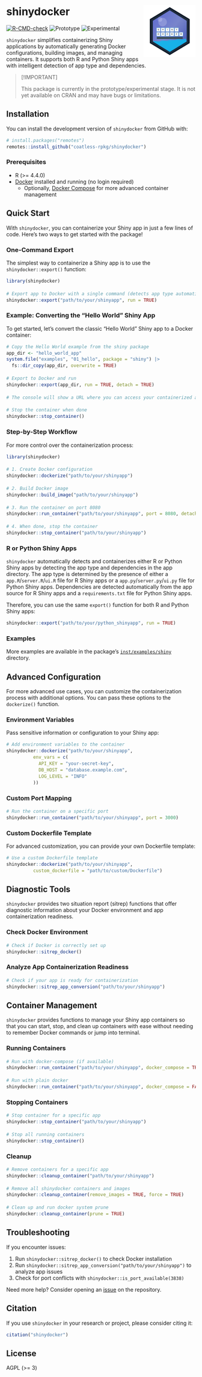 
<!-- README.md is generated from README.Rmd. Please edit that file -->

# shinydocker <a href="https://r-pkgs.thecoatlessprofessor.com/shinydocker/"><img src="man/figures/shinydocker-animated-logo.svg" align="right" height="138" alt="hex logo for shinydocker" /></a>

<!-- badges: start -->

[![R-CMD-check](https://github.com/coatless-rpkg/shinydocker/actions/workflows/R-CMD-check.yaml/badge.svg)](https://github.com/coatless-rpkg/shinydocker/actions/workflows/R-CMD-check.yaml)
![Prototype](https://img.shields.io/badge/Status-Prototype-orange)
![Experimental](https://img.shields.io/badge/Status-Experimental-blue)
<!-- badges: end -->

`shinydocker` simplifies containerizing Shiny applications by
automatically generating Docker configurations, building images, and
managing containers. It supports both R and Python Shiny apps with
intelligent detection of app type and dependencies.

> \[!IMPORTANT\]
>
> This package is currently in the prototype/experimental stage. It is
> not yet available on CRAN and may have bugs or limitations.

## Installation

You can install the development version of `shinydocker` from GitHub
with:

``` r
# install.packages("remotes")
remotes::install_github("coatless-rpkg/shinydocker")
```

### Prerequisites

- R (\>= 4.4.0)
- [Docker](https://www.docker.com/products/docker-desktop) installed and
  running (no login required)
  - Optionally, [Docker
    Compose](https://docs.docker.com/compose/install/) for more advanced
    container management

## Quick Start

With `shinydocker`, you can containerize your Shiny app in just a few
lines of code. Here’s two ways to get started with the package!

### One-Command Export

The simplest way to containerize a Shiny app is to use the
`shinydocker::export()` function:

``` r
library(shinydocker)

# Export app to Docker with a single command (detects app type automatically)
shinydocker::export("path/to/your/shinyapp", run = TRUE)
```

### Example: Converting the “Hello World” Shiny App

To get started, let’s convert the classic “Hello World” Shiny app to a
Docker container:

``` r
# Copy the Hello World example from the shiny package
app_dir <- "hello_world_app"
system.file("examples", "01_hello", package = "shiny") |>
  fs::dir_copy(app_dir, overwrite = TRUE)

# Export to Docker and run
shinydocker::export(app_dir, run = TRUE, detach = TRUE)

# The console will show a URL where you can access your containerized app

# Stop the container when done
shinydocker::stop_container()
```

### Step-by-Step Workflow

For more control over the containerization process:

``` r
library(shinydocker)

# 1. Create Docker configuration
shinydocker::dockerize("path/to/your/shinyapp")

# 2. Build Docker image 
shinydocker::build_image("path/to/your/shinyapp")

# 3. Run the container on port 8080
shinydocker::run_container("path/to/your/shinyapp", port = 8080, detach = TRUE)

# 4. When done, stop the container
shinydocker::stop_container("path/to/your/shinyapp")
```

### R or Python Shiny Apps

`shinydocker` automatically detects and containerizes either R or Python
Shiny apps by detecting the app type and dependencies in the app
directory. The app type is determined by the presence of either a
`app.R`/`server.R`/`ui.R` file for R Shiny apps or a
`app.py`/`server.py`/`ui.py` file for Python Shiny apps. Dependencies
are detected automatically from the app source for R Shiny apps and a
`requirements.txt` file for Python Shiny apps.

Therefore, you can use the same `export()` function for both R and
Python Shiny apps:

``` r
shinydocker::export("path/to/your/python_shinyapp", run = TRUE)
```

### Examples

More examples are available in the package’s
[`inst/examples/shiny`](inst/examples/shiny) directory.

## Advanced Configuration

For more advanced use cases, you can customize the containerization
process with additional options. You can pass these options to the
`dockerize()` function.

### Environment Variables

Pass sensitive information or configuration to your Shiny app:

``` r
# Add environment variables to the container
shinydocker::dockerize("path/to/your/shinyapp", 
          env_vars = c(
            API_KEY = "your-secret-key",
            DB_HOST = "database.example.com",
            LOG_LEVEL = "INFO"
          ))
```

### Custom Port Mapping

``` r
# Run the container on a specific port
shinydocker::run_container("path/to/your/shinyapp", port = 3000)
```

### Custom Dockerfile Template

For advanced customization, you can provide your own Dockerfile
template:

``` r
# Use a custom Dockerfile template
shinydocker::dockerize("path/to/your/shinyapp", 
          custom_dockerfile = "path/to/custom/Dockerfile")
```

## Diagnostic Tools

`shinydocker` provides two situation report (sitrep) functions that
offer diagnostic information about your Docker environment and app
containerization readiness.

### Check Docker Environment

``` r
# Check if Docker is correctly set up
shinydocker::sitrep_docker()
```

### Analyze App Containerization Readiness

``` r
# Check if your app is ready for containerization
shinydocker::sitrep_app_conversion("path/to/your/shinyapp")
```

## Container Management

`shinydocker` provides functions to manage your Shiny app containers so
that you can start, stop, and clean up containers with ease without
needing to remember Docker commands or jump into terminal.

### Running Containers

``` r
# Run with docker-compose (if available)
shinydocker::run_container("path/to/your/shinyapp", docker_compose = TRUE)

# Run with plain docker
shinydocker::run_container("path/to/your/shinyapp", docker_compose = FALSE)
```

### Stopping Containers

``` r
# Stop container for a specific app
shinydocker::stop_container("path/to/your/shinyapp")

# Stop all running containers
shinydocker::stop_container()
```

### Cleanup

``` r
# Remove containers for a specific app
shinydocker::cleanup_container("path/to/your/shinyapp")

# Remove all shinydocker containers and images
shinydocker::cleanup_container(remove_images = TRUE, force = TRUE)

# Clean up and run docker system prune
shinydocker::cleanup_container(prune = TRUE)
```

## Troubleshooting

If you encounter issues:

1.  Run `shinydocker::sitrep_docker()` to check Docker installation
2.  Run `shinydocker::sitrep_app_conversion("path/to/your/shinyapp")` to
    analyze app issues
3.  Check for port conflicts with `shinydocker::is_port_available(3838)`

Need more help? Consider opening an
[issue](https://github.com/coatless-rpkg/shinydocker/issues/new) on the
repository.

## Citation

If you use `shinydocker` in your research or project, please consider
citing it:

``` r
citation("shinydocker")
```

## License

AGPL (\>= 3)
